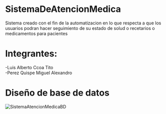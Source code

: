 # SistemaDeAtencionMedica
Sistema creado con el fin de la automatizacion en lo que respecta a que los usuarios podran hacer seguimiento de su estado de solud o recetarios o medicamentos para pacientes
# Integrantes:
-Luis Alberto Ccoa Tito <br/>
-Perez Quispe Miguel Alexandro
# Diseño de base de datos
![SistemaAtencionMedicaBD](https://github.com/user-attachments/assets/e8d552fd-2db1-4064-bee5-9382e99dd632)
